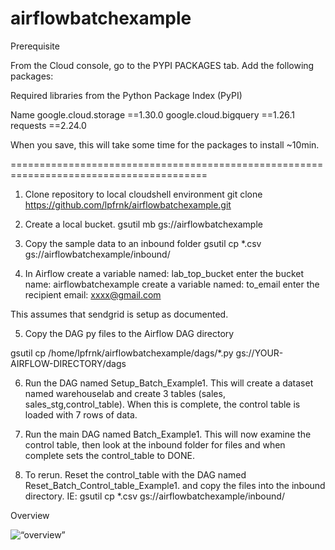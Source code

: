 # airflowbatchexample

Prerequisite 

From the Cloud console, go to the PYPI PACKAGES tab. Add the following packages:

Required libraries from the Python Package Index (PyPI)

Name
google.cloud.storage ==1.30.0
google.cloud.bigquery ==1.26.1
requests ==2.24.0

When you save, this will take some time for the packages to install ~10min.

========================================================================================

1. Clone repository to local cloudshell environment
git clone https://github.com/lpfrnk/airflowbatchexample.git

2. Create a local bucket.
gsutil mb gs://airflowbatchexample

3. Copy the sample data to an inbound folder
gsutil cp *.csv gs://airflowbatchexample/inbound/

4. In Airflow create a variable named: lab_top_bucket
enter the bucket name: airflowbatchexample
create a variable named: to_email
enter the recipient email: xxxx@gmail.com

This assumes that sendgrid is setup as documented.


5. Copy the DAG py files to the Airflow DAG directory

gsutil cp /home/lpfrnk/airflowbatchexample/dags/*.py gs://YOUR-AIRFLOW-DIRECTORY/dags

6. Run the DAG named Setup_Batch_Example1. This will create a dataset named warehouselab and create 3 tables (sales, sales_stg,control_table). When this is complete, the control table is loaded with 7 rows of data.

7. Run the main DAG named Batch_Example1. This will now examine the control table, then look at the inbound folder for files and when complete sets the control_table to DONE.

8. To rerun. Reset the control_table with the DAG named Reset_Batch_Control_table_Example1. and copy the files into the inbound directory. IE: gsutil cp *.csv gs://airflowbatchexample/inbound/

Overview

<img width=“964” alt=“overview” src=“https://github.com/lpfrnk/airflowbatchexample/blob/master/airflowtobigquery.jpg”>
